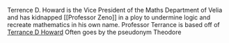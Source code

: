 Terrence D. Howard is the Vice President of the Maths Department of Velia and has kidnapped [[Professor Zeno]] in a ploy to undermine logic and recreate mathematics in his own name. 
Professor Terrance is based off of [Terrance D Howard](https://en.wikipedia.org/wiki/Terrence_Howard) 
Often goes by the pseudonym Theodore